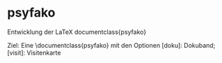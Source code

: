 # psyfako
Entwicklung der LaTeX documentclass{psyfako}

Ziel: Eine \documentclass{psyfako} mit den Optionen [doku]: Dokuband; [visit]: Visitenkarte
  
